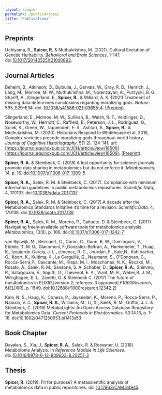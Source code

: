 ```yaml
---
layout: single
permalink: /publications/
title: "Publications"
---
```


## Preprints
Uchiyama, R., **Spicer, R.** & Muthukrishna, M. (2021). Cultural Evolution of Genetic Heritability. *Behavioral and Brain Sciences*, 1-147. doi:[10.1017/S0140525X21000893](https://doi.org/10.1017/S0140525X21000893).

## Journal Articles
Beheim, B., Atkinson, Q., Bulbulia, J., Gervais, W., Gray, R. D., Henrich, J., Lang, M., Monroe, M. W., Muthukrishna, M., Norenzayan, A., Purzycki, B. G., Shariff, A., Slingerland, E., **Spicer, R.**, & Willard, A. K. (2021) Treatment of missing data determines conclusions regarding moralizing gods. *Nature*. 595, E29–E34. doi: [10.1038/s41586-021-03655-4](https://doi.org/10.1038/s41586-021-03655-4). [(Preprint)](https://doi.org/10.31234/osf.io/jwa2n).

Slingerland, E., Monroe, M. W., Sullivan, B., Walsh, R. F., Veidlinger, D., Noseworthy, W., Herriott, C., Raffield, B., Peterson, J. L., Rodríguez, G., Sonik, K., Green, W., Tappenden, F. S., Ashtari, A., **Spicer, R.**, & Muthukrishna, M. (2020). Historians Respond to Whitehouse et al. 2019, Complex societies precede moralizing gods throughout world history. *Journal of Cognitive Historiography*, 5(1-2), 124–141. url:[https://journal.equinoxpub.com/JCH/article/view/18509](https://journal.equinoxpub.com/JCH/article/view/18509). [(Preprint)](https://doi.org/10.31234/osf.io/2amjz).

**Spicer, R. A.** & Steinbeck, C. (2018) A lost opportunity for science: journals promote data sharing in metabolomics but do not enforce it. *Metabolomics*, 14, p. 16. doi:[10.1007/s11306-017-1309-5](https://doi.org/10.1007/s11306-017-1309-5)

**Spicer, R. A.,** Salek, R. M. & Steinbeck, C. (2017). Compliance with minimum information guidelines in public metabolomics repositories. *Scientific Data*, 4, 170137. doi:[10.1038/sdata.2017.137](https://doi.org/10.1038/sdata.2017.137)

**Spicer, R. A.,** Salek, R. M. & Steinbeck, C. (2017) A decade after the Metabolomics Standards Initiative it’s time for a revision. *Scientific Data*, 4, 170138. doi:[10.1038/sdata.2017.138](https://doi.org/10.1038/sdata.2017.138)

**Spicer, R. A.,** Salek, R. M., Moreno, P., Cañueto, D. & Steinbeck, C. (2017) Navigating freely-available software tools for metabolomics analysis. *Metabolomics*, 13(9), p. 106. doi:[10.1007/s11306-017-1242-7](https://doi.org/10.1007/s11306-017-1242-7)

van Rijswijk, M., Beirnaert, C., Caron, C., Dunn, B. W., Dominguez, V., Ebbels, T. M. D., Giacomoni, F.,Gonzalez-Beltran, A., Hankemeier, T., Huag, K., Izquierdo-Garcia, J. L., Jimenez, R. C., Jourdan, F., Kale,N., Kohlbacher, O., Koort, K., Kultima, K., Le Corguillé, G., Neumann, S., O’Donovan, C., Rocca-Serra,P., Cascante, M., Klapa, M. I., Moschonas, N. K., Reczko, M., Rosato, A., Salek, R. M., Sansone, S. A.,Schober, D., **Spicer, R. A.**, Shimmo, R., Satagopam, V., Spjuth, O., Thévenot, E. A., Viant, M. R., Weber,R. J. M., Willighagen, E. L., Zanetti, G. & Steinbeck C. (2017) The future of metabolomics in ELIXIR.[version 2; referees: 3 approved] *F1000Research*, 6(ELIXIR), p. 1649. doi:[10.12688/f1000research.12342.2)](https://doi.org/10.12688/f1000research.12342.2)

Kale, N. S., Haug, K., Conesa, P., Jayseelan, K., Moreno, P., Rocca-Serra, P., Nainala, V. C., **Spicer, R. A.**, Williams, M., Li, X., Salek, R. M., Griffin, J. L. & Steinbeck, C. (2016) MetaboLights: An Open-Access Database Repository for Metabolomics Data. *Current Protocols in Bioinformatics*. 53:14.13, p. 1-18. doi:[10.1002/0471250953.bi1413s53](https://doi.org/10.1002/0471250953.bi1413s53)

## Book Chapter
Dayalan, S., Xia, J., **Spicer, R. A.**, Salek, R. & Roessner, U. (2018) Metabolome Analysis. In *Reference Module in Life Sciences*. doi:[10.1016/b978-0-12-809633-8.20251-3](https://doi.org/10.1016/b978-0-12-809633-8.20251-3)

## Thesis
**Spicer, R.** (2019). Fit for purpose? A metascientific analysis of metabolomics data in public repositories. doi:[10.17863/CAM.34945](https://doi.org/10.17863/CAM.34945).
